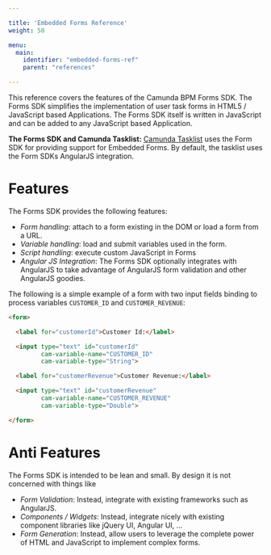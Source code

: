 ```yaml
---

title: 'Embedded Forms Reference'
weight: 50

menu:
  main:
    identifier: "embedded-forms-ref"
    parent: "references"

---
```


This reference covers the features of the Camunda BPM Forms SDK. The Forms SDK simplifies the
implementation of user task forms in HTML5 / JavaScript based Applications. The Forms SDK itself is
written in JavaScript and can be added to any  JavaScript based Application.

<div class="alert alert-info" role="alert">
<strong>The Forms SDK and Camunda Tasklist:</strong> <a href="ref:/guides/user-guide/#tasklist">
Camunda Tasklist</a> uses the Form SDK for providing support for Embedded Forms. By default, the 
tasklist uses the Form SDKs AngularJS integration.
</div>

# Features

The Forms SDK provides the following features:

* *Form handling*: attach to a form existing in the DOM or load a form from a URL.
* *Variable handling*: load and submit variables used in the form.
* *Script handling*: execute custom JavaScript in Forms
* *Angular JS Integration*: The Forms SDK optionally integrates with AngularJS to take advantage 
  of AngularJS form validation and other AngularJS goodies.

The following is a simple example of a form with two input fields binding to process variables
`CUSTOMER_ID` and `CUSTOMER_REVENUE`:

```html
<form>

  <label for="customerId">Customer Id:</label>

  <input type="text" id="customerId"
         cam-variable-name="CUSTOMER_ID"
         cam-variable-type="String">

  <label for="customerRevenue">Customer Revenue:</label>

  <input type="text" id="customerRevenue"
         cam-variable-name="CUSTOMER_REVENUE"
         cam-variable-type="Double">

</form>
```

# Anti Features

The Forms SDK is intended to be lean and small. By design it is not concerned with things like

* *Form Validation*: Instead, integrate with existing frameworks such as AngularJS.
* *Components / Widgets*: Instead, integrate nicely with existing component libraries like jQuery UI, Angular
  UI, ...
* *Form Generation*: Instead, allow users to leverage the complete power of HTML and JavaScript to
  implement complex forms.

